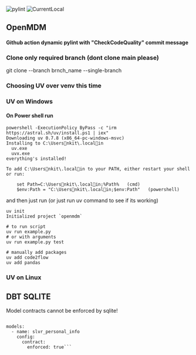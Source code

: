 ![pylint](https://img.shields.io/badge/pylint-5.00-red)
![CurrentLocal](https://img.shields.io/badge/machine-Latitude-brightgreen)

## OpenMDM

#### Github action dynamic pylint with "CheckCodeQuality" commit message 

### Clone only required branch (dont clone main please)

git clone --branch brnch_name --single-branch <repo-url>

### Choosing UV over venv this time

### UV on Windows 
#### On Power shell run

```
powershell -ExecutionPolicy ByPass -c "irm https://astral.sh/uv/install.ps1 | iex"
Downloading uv 0.7.8 (x86_64-pc-windows-msvc)
Installing to C:\Usersnkit\.localin
  uv.exe
  uvx.exe
everything's installed!

To add C:\Usersnkit\.localin to your PATH, either restart your shell or run:

    set Path=C:\Usersnkit\.localin;%Path%   (cmd)
    $env:Path = "C:\Usersnkit\.localin;$env:Path"   (powershell)

```

and then just run (or just run uv command to see if its working)<notice pyproject.tonml will be created>

```
uv init
Initialized project `openmdm`

# to run script
uv run example.py
# or with arguments
uv run example.py test

# manually add packages
uv add code2flow
uv add pandas 

```


### UV on Linux
 
## DBT SQLITE

Model contracts cannot be enforced by sqlite!

```version: 2

models:
  - name: slvr_personal_info
    config:
      contract:
        enforced: true```